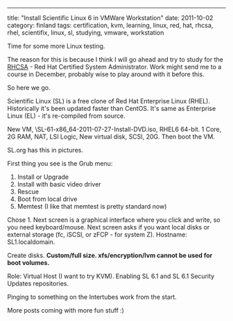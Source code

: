 ---
title: "Install Scientific Linux 6 in VMWare Workstation"
date: 2011-10-02
category: finland
tags: certification, kvm, learning, linux, red, hat, rhcsa, rhel, scientifix, linux, sl, studying, vmware, workstation

Time for some more Linux testing.

The reason for this is because I think I will go ahead and try to study for the [RHCSA](http://www.redhat.com/certification/rhcsa/ "on redhat.com") \- Red Hat Certified System Administrator. Work might send me to a course in December, probably wise to play around with it before this.

So here we go.

Scientific Linux (SL) is a free clone of Red Hat Enterprise Linux (RHEL). Historically it's been updated faster than CentOS. It's same as Enterprise Linux (EL) - it's re-compiled from source.

New VM, \\SL-61-x86\_64-2011-07-27-Install-DVD.iso, RHEL6 64-bit. 1 Core, 2G RAM, NAT, LSI Logic, New virtual disk, SCSI, 20G. Then boot the VM.

SL.org has this in pictures.

First thing you see is the Grub menu:

1. Install or Upgrade
2. Install with basic video driver
3. Rescue
4. Boot from local drive
5. Memtest (I like that memtest is pretty standard now)

Chose 1. Next screen is a graphical interface where you click and write, so you need keyboard/mouse. Next screen asks if you want local disks or external storage (fc, iSCSI, or zFCP - for system Z). Hostname: SL1.localdomain.

Create disks. **Custom/full size. xfs/encryption/lvm cannot be used for boot volumes.**

Role: Virtual Host (I want to try KVM). Enabling SL 6.1 and SL 6.1 Security Updates repositories.

Pinging to something on the Intertubes work from the start.

More posts coming with more fun stuff :)
